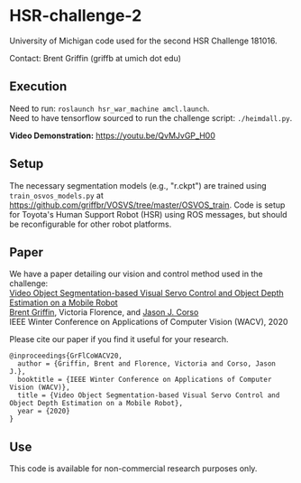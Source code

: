 # HSR-challenge-2
University of Michigan code used for the second HSR Challenge 181016.

Contact: Brent Griffin (griffb at umich dot edu)

## Execution
Need to run: ``roslaunch hsr_war_machine amcl.launch``.<br />
Need to have tensorflow sourced to run the challenge script: ``./heimdall.py``.

__Video Demonstration:__ https://youtu.be/QvMJvGP_H00

## Setup
The necessary segmentation models (e.g., "r.ckpt") are trained using ``train_osvos_models.py`` at https://github.com/griffbr/VOSVS/tree/master/OSVOS_train. Code is setup for Toyota's Human Support Robot (HSR) using ROS messages, but should be reconfigurable for other robot platforms.

## Paper
We have a paper detailing our vision and control method used in the challenge:<br /> 
[Video Object Segmentation-based Visual Servo Control and Object Depth Estimation on a Mobile Robot](https://arxiv.org/abs/1903.08336 "arXiv Paper")<br />
[Brent Griffin](https://www.griffb.com), Victoria Florence, and [Jason J. Corso](http://web.eecs.umich.edu/~jjcorso/)<br />
IEEE Winter Conference on Applications of Computer Vision (WACV), 2020

Please cite our paper if you find it useful for your research.
```
@inproceedings{GrFlCoWACV20,
  author = {Griffin, Brent and Florence, Victoria and Corso, Jason J.},
  booktitle = {IEEE Winter Conference on Applications of Computer Vision (WACV)},
  title = {Video Object Segmentation-based Visual Servo Control and Object Depth Estimation on a Mobile Robot},
  year = {2020}
}
```

## Use
This code is available for non-commercial research purposes only.
